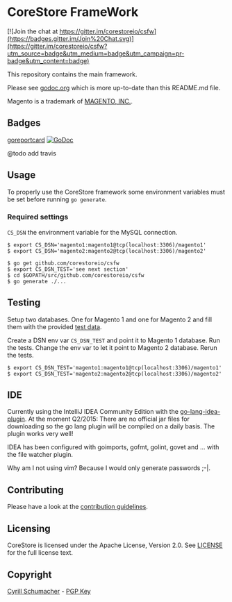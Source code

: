 # CoreStore FrameWork

[![Join the chat at https://gitter.im/corestoreio/csfw](https://badges.gitter.im/Join%20Chat.svg)](https://gitter.im/corestoreio/csfw?utm_source=badge&utm_medium=badge&utm_campaign=pr-badge&utm_content=badge)

This repository contains the main framework.

Please see [godoc.org](https://godoc.org/github.com/corestoreio/csfw) which is more up-to-date than this README.md file.

Magento is a trademark of [MAGENTO, INC.](http://www.magentocommerce.com/license/).

## Badges

[goreportcard](http://goreportcard.com/report/Corestoreio/csfw) [![GoDoc](https://godoc.org/github.com/corestoreio/csfw?status.svg)](https://godoc.org/github.com/corestoreio/csfw)

@todo add travis

## Usage

To properly use the CoreStore framework some environment variables must be set before running `go generate`.

### Required settings

`CS_DSN` the environment variable for the MySQL connection.

```shell
$ export CS_DSN='magento1:magento1@tcp(localhost:3306)/magento1'
$ export CS_DSN='magento2:magento2@tcp(localhost:3306)/magento2'
```

```
$ go get github.com/corestoreio/csfw
$ export CS_DSN_TEST='see next section'
$ cd $GOPATH/src/github.com/corestoreio/csfw
$ go generate ./...
```

## Testing

Setup two databases. One for Magento 1 and one for Magento 2 and fill them with the provided [test data](https://github.com/corestoreio/csfw/tree/master/testData).

Create a DSN env var `CS_DSN_TEST` and point it to Magento 1 database. Run the tests.
Change the env var to let it point to Magento 2 database. Rerun the tests.

```shell
$ export CS_DSN_TEST='magento1:magento1@tcp(localhost:3306)/magento1'
$ export CS_DSN_TEST='magento2:magento2@tcp(localhost:3306)/magento2'
```

## IDE

Currently using the IntelliJ IDEA Community Edition with the [go-lang-idea-plugin](https://github.com/go-lang-plugin-org/go-lang-idea-plugin).
At the moment Q2/2015: There are no official jar files for downloading so the go lang plugin will be 
compiled on a daily basis. The plugin works very well!

IDEA has been configured with goimports, gofmt, golint, govet and ... with the file watcher plugin.

Why am I not using vim? Because I would only generate passwords ;-|.

## Contributing

Please have a look at the [contribution guidelines](https://github.com/corestoreio/corestore/blob/master/CONTRIBUTING.md).

## Licensing

CoreStore is licensed under the Apache License, Version 2.0. See
[LICENSE](https://github.com/corestoreio/corestore/blob/master/LICENSE) for the full license text.

## Copyright

[Cyrill Schumacher](http://cyrillschumacher.com) - [PGP Key](https://keybase.io/cyrill)
